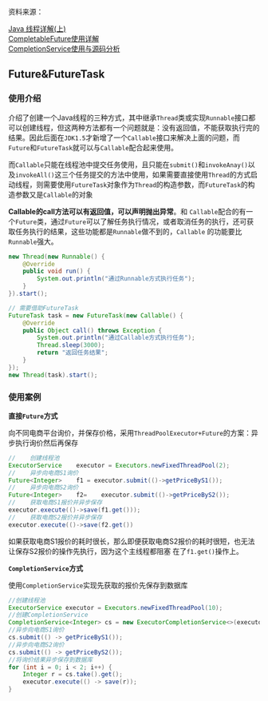 资料来源：

[Java 线程详解(上)](https://blog.csdn.net/sermonlizhi/article/details/122223118?spm=1001.2014.3001.5501)<br/>
[CompletableFuture使用详解](https://blog.csdn.net/sermonlizhi/article/details/123356877)<br/>
[CompletionService使用与源码分析](https://blog.csdn.net/sermonlizhi/article/details/123314335?spm=1001.2014.3001.5502)

## Future&FutureTask

### 使用介绍

介绍了创建一个Java线程的三种方式，其中继承`Thread`类或实现`Runnable`接口都可以创建线程，但这两种方法都有一个问题就是：没有返回值，不能获取执行完的结果。因此后面在`JDK1.5`才新增了一个`Callable`接口来解决上面的问题，而`Future`和`FutureTask`就可以与`Callable`配合起来使用。

而`Callable`只能在线程池中提交任务使用，且只能在`submit()`和`invokeAnay()`以及`invokeAll()`这三个任务提交的方法中使用，如果需要直接使用`Thread`的方式启动线程，则需要使用`FutureTask`对象作为`Thread`的构造参数，而`FutureTask`的构造参数又是`Callable`的对象


**Callable的call方法可以有返回值，可以声明抛出异常**。和 `Callable`配合的有一个`Future`类，通过`Future`可以了解任务执行情况，或者取消任务的执行，还可获取任务执行的结果，这些功能都是`Runnable`做不到的，`Callable` 的功能要比`Runnable`强大。

```java
new Thread(new Runnable() {
    @Override
    public void run() {
        System.out.println("通过Runnable方式执行任务");
    }
}).start();

// 需要借助FutureTask
FutureTask task = new FutureTask(new Callable() {
    @Override
    public Object call() throws Exception {
        System.out.println("通过Callable方式执行任务");
        Thread.sleep(3000);
        return "返回任务结果";
    }
});
new Thread(task).start();

```

### 使用案例

**直接`Future`方式**

向不同电商平台询价，并保存价格，采用`ThreadPoolExecutor+Future`的方案：异步执行询价然后再保存

```java
//    创建线程池 
ExecutorService    executor = Executors.newFixedThreadPool(2); 
//    异步向电商S1询价 
Future<Integer>    f1 = executor.submit(()->getPriceByS1()); 
//    异步向电商S2询价 
Future<Integer>    f2=    executor.submit(()->getPriceByS2());             
//    获取电商S1报价并异步保存 
executor.execute(()->save(f1.get()));        
//    获取电商S2报价并异步保存 
executor.execute(()->save(f2.get())   
```

如果获取电商S1报价的耗时很长，那么即便获取电商S2报价的耗时很短，也无法让保存S2报价的操作先执行，因为这个主线程都阻塞 在了`f1.get()`操作上。

**`CompletionService`方式**

使用`CompletionService`实现先获取的报价先保存到数据库

```java
//创建线程池
ExecutorService executor = Executors.newFixedThreadPool(10);
//创建CompletionService
CompletionService<Integer> cs = new ExecutorCompletionService<>(executor);
//异步向电商S1询价
cs.submit(() -> getPriceByS1());
//异步向电商S2询价
cs.submit(() -> getPriceByS2());
//将询价结果异步保存到数据库
for (int i = 0; i < 2; i++) {
    Integer r = cs.take().get();
    executor.execute(() -> save(r));
}
```
